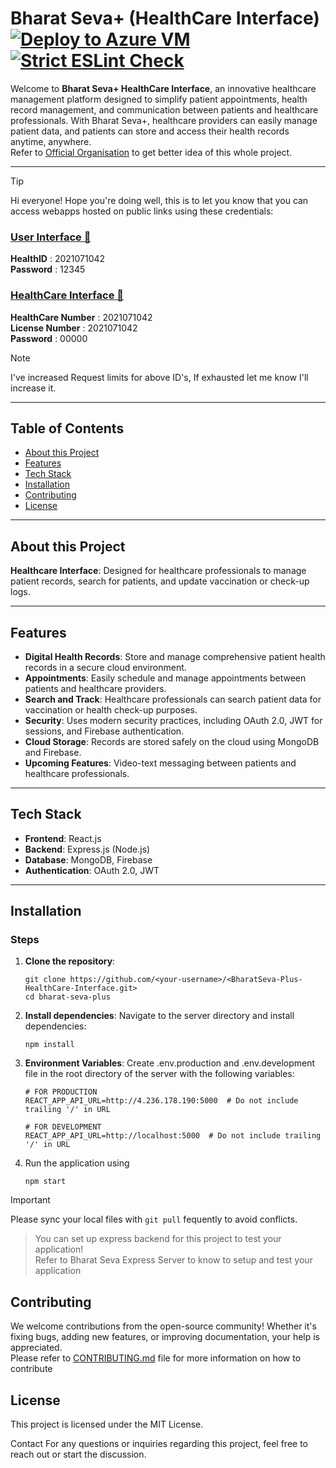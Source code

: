 # Bharat Seva+ (HealthCare Interface)  [![Deploy to Azure VM](https://github.com/BharatSeva/BharatSeva-Plus-HealthCare-Interface/actions/workflows/azure-apps-node.yml/badge.svg)](https://github.com/BharatSeva/BharatSeva-Plus-HealthCare-Interface/actions/workflows/azure-apps-node.yml)  [![Strict ESLint Check](https://github.com/BharatSeva/BharatSeva-Plus-HealthCare-Interface/actions/workflows/eslintcheck.yaml/badge.svg)](https://github.com/BharatSeva/BharatSeva-Plus-HealthCare-Interface/actions/workflows/eslintcheck.yaml)

Welcome to **Bharat Seva+ HealthCare Interface**, an innovative healthcare management platform designed to simplify patient appointments, health record management, and communication between patients and healthcare professionals. With Bharat Seva+, healthcare providers can easily manage patient data, and patients can store and access their health records anytime, anywhere.    
Refer to [Official Organisation](https://github.com/BharatSeva) to get better idea of this whole project.

---

> [!TIP]
> Hi everyone! Hope you're doing well, this is to let you know that you can access webapps hosted on public links using these credentials:
> ### [User Interface 🔗](http://4.236.178.190:5000/user/login)  
> **HealthID** :    2021071042  
> **Password** :  12345  
> ### [HealthCare Interface 🔗](http://4.236.178.190:5000/healthcare/login)  
> **HealthCare Number** :  2021071042  
> **License Number** :     2021071042  
> **Password** : 00000


> [!NOTE]  
> I've increased Request limits for above ID's, If exhausted let me know I'll increase it.
---




## Table of Contents

- [About this Project](#about-this-project)
- [Features](#features)
- [Tech Stack](#tech-stack)
- [Installation](#installation)
- [Contributing](#contributing)
- [License](#license)

---

## About this Project
**Healthcare Interface**: Designed for healthcare professionals to manage patient records, search for patients, and update vaccination or check-up logs.

---

## Features

- **Digital Health Records**: Store and manage comprehensive patient health records in a secure cloud environment.
- **Appointments**: Easily schedule and manage appointments between patients and healthcare providers.
- **Search and Track**: Healthcare professionals can search patient data for vaccination or health check-up purposes.
- **Security**: Uses modern security practices, including OAuth 2.0, JWT for sessions, and Firebase authentication.
- **Cloud Storage**: Records are stored safely on the cloud using MongoDB and Firebase.
- **Upcoming Features**: Video-text messaging between patients and healthcare professionals.

---

## Tech Stack
- **Frontend**: React.js
- **Backend**: Express.js (Node.js)
- **Database**: MongoDB, Firebase
- **Authentication**: OAuth 2.0, JWT
---

## Installation
### Steps

1. **Clone the repository**:
   ```
   git clone https://github.com/<your-username>/<BharatSeva-Plus-HealthCare-Interface.git>
   cd bharat-seva-plus
   ```
2. **Install dependencies**: Navigate to the server directory and install dependencies:  
	```
	npm install
 	```
4. **Environment Variables**: Create .env.production  and .env.development file in the root directory of the server with the following variables:   
	```
 	# FOR PRODUCTION
	REACT_APP_API_URL=http://4.236.178.190:5000  # Do not include trailing '/' in URL 
	```  
	```
 	# FOR DEVELOPMENT
 	REACT_APP_API_URL=http://localhost:5000  # Do not include trailing '/' in URL 
 	```  
5. Run the application using  
	```
 	npm start
  	```
 > [!IMPORTANT]  
> Please sync your local files with ``` git pull ``` fequently to avoid conflicts.


> You can set up express backend for this project to test your application!  
> Refer to Bharat Seva Express Server to know to setup and test your application    


## Contributing
We welcome contributions from the open-source community! Whether it's fixing bugs, adding new features, or improving documentation, your help is appreciated.   
Please refer to [CONTRIBUTING.md](./CONTRIBUTING.md) file for more information on how to contribute

## License
  This project is licensed under the MIT License.

Contact
For any questions or inquiries regarding this project, feel free to reach out or start the discussion. 
